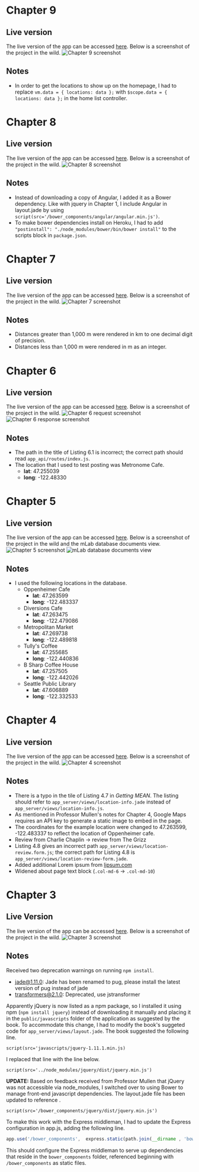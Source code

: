 # Chapter 9
## Live version
The live version of the app can be accessed [here]( https://glacial-beach-72033.herokuapp.com/). Below is a screenshot of the project in the wild.
![Chapter 9 screenshot](/public/images/chapter_9_screenshot.png)

## Notes
* In order to get the locations to show up on the homepage, I had to replace `vm.data = { locations: data };` with `$scope.data = { locations: data };` in the home list controller.

# Chapter 8
## Live version
The live version of the app can be accessed [here]( https://glacial-beach-72033.herokuapp.com/). Below is a screenshot of the project in the wild.
![Chapter 8 screenshot](/public/images/chapter_8_screenshot.png)

## Notes
* Instead of downloading a copy of Angular, I added it as a Bower dependency. Like with jquery in Chapter 1, I include Angular in layout.jade by using ```script(src='/bower_components/angular/angular.min.js')```.
* To make bower dependencies install on Heroku, I had to add `"postinstall": "./node_modules/bower/bin/bower install"` to the scripts block in `package.json`.

# Chapter 7
## Live version
The live version of the app can be accessed [here]( https://glacial-beach-72033.herokuapp.com/). Below is a screenshot of the project in the wild.
![Chapter 7 screenshot](/public/images/chapter_7_screenshot.png)

## Notes
* Distances greater than 1,000 m were rendered in km to one decimal digit of precision.
* Distances less than 1,000 m were rendered in m as an integer.

# Chapter 6
## Live version
The live version of the app can be accessed [here]( https://glacial-beach-72033.herokuapp.com/). Below is a screenshot of the project in the wild.
![Chapter 6 request screenshot](/public/images/chapter_6_request_screenshot.png)
![Chapter 6 response screenshot](/public/images/chapter_6_response_screenshot.png)

## Notes
* The path in the title of Listing 6.1 is incorrect; the correct path should read `app_api/routes/index.js`.
* The location that I used to test posting was Metronome Cafe.
  * **lat**: 47.255039
  * **long**: -122.48330

# Chapter 5
## Live version
The live version of the app can be accessed [here]( https://glacial-beach-72033.herokuapp.com/). Below is a screenshot of the project in the wild and the mLab database documents view.
![Chapter 5 screenshot](/public/images/chapter_5_screenshot.png)
![mLab database documents view](/public/images/chapter_5_mlab.png)

## Notes
* I used the following locations in the database.
  * Oppenheimer Cafe
    * **lat**: 47.263599
    * **long**: -122.483337
  * Diversions Cafe
    * **lat**: 47.263475
    * **long**: -122.479086
  * Metropolitan Market
    * **lat**: 47.269738
    * **long**: -122.489818
  * Tully's Coffee
    * **lat**: 47.255685
    * **long**: -122.440836
  * B Sharp Coffee House
    * **lat**: 47.257505
    * **long**: -122.442026
  * Seattle Public Library
    * **lat**: 47.606889
    * **long**: -122.332533

# Chapter 4
## Live version
The live version of the app can be accessed [here]( https://glacial-beach-72033.herokuapp.com/). Below is a screenshot of the project in the wild.
![Chapter 4 screenshot](/public/images/chapter_4_screenshot.png)

## Notes
* There is a typo in the tile of Listing 4.7 in *Getting MEAN*. The listing should refer to `app_server/views/location-info.jade` instead of `app_server/views/location-info.js`.
* As mentioned in Professor Mullen's notes for Chapter 4, Google Maps requires an API key to generate a static image to embed in the page.
* The coordinates for the example location were changed to 47.263599, -122.483337 to reflect the location of Oppenheimer cafe.
* Review from Charlie Chaplin -> review from The Grizz
* Listing 4.8 gives an incorrect path `app_server/views/location-review.form.js`; the correct path for Listing 4.8 is `app_server/views/location-review-form.jade`.
* Added additional Lorem ipsum from [lipsum.com](http://lipsum.com)
* Widened about page text block (`.col-md-6` -> `.col-md-10`)


# Chapter 3
## Live Version
The live version of the app can be accessed [here]( https://glacial-beach-72033.herokuapp.com/). Below is a screenshot of the project in the wild.
![Chapter 3 screenshot](/public/images/chapter_3_screenshot.png)

## Notes

Received two deprecation warnings on running `npm install`.
* jade@1.11.0: Jade has been renamed to pug, please install the latest version of pug instead of jade
* transformers@2.1.0: Deprecated, use jstransformer

Apparently jQuery is now listed as a npm package, so I installed it using npm (`npm install jquery`) instead of downloading it manually and placing it in the `public/javascripts` folder of the application as suggested by the book. To accommodate this change, I had to modify the book's suggeted code for `app_server/views/layout.jade`. The book suggested the following line.
```jade
script(src='javascripts/jquery-1.11.1.min.js)
```
I replaced that line with the line below.
```jade
script(src='../node_modules/jquery/dist/jquery.min.js')
```

**UPDATE:** Based on feedback received from Professor Mullen that jQuery was not accessible via node_modules, I switched over to using Bower to manage front-end javascript dependencies. The layout.jade file has been updated to reference .
```jade
script(src='/bower_components/jquery/dist/jquery.min.js')
```
To make this work with the Express middleman, I had to update the Express configuration in app.js, adding the following line.
```javascript
app.use('/bower_components',  express.static(path.join(__dirname , 'bower_components')));
```
This should configure the Express middleman to serve up dependencies that reside in the `bower_components` folder, referenced beginning with `/bower_components` as static files.
